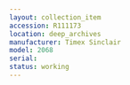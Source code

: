 ```yaml
---
layout: collection_item
accession: R111173
location: deep_archives
manufacturer: Timex Sinclair
model: 2068
serial: 
status: working
---
```


